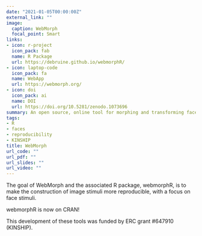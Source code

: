 ```yaml
---
date: "2021-01-05T00:00:00Z"
external_link: ""
image:
  caption: WebMorph
  focal_point: Smart
links:
- icon: r-project
  icon_pack: fab
  name: R Package
  url: https://debruine.github.io/webmorphR/
- icon: laptop-code
  icon_pack: fa
  name: WebApp
  url: https://webmorph.org/
- icon: doi
  icon_pack: ai
  name: DOI
  url: https://doi.org/10.5281/zenodo.1073696
summary: An open source, online tool for morphing and transforming faces.
tags:
- R
- faces
- reproducibility
- KINSHIP
title: WebMorph
url_code: ""
url_pdf: ""
url_slides: ""
url_video: ""
---
```


The goal of WebMorph and the associated R package, webmorphR, is to make the construction of image stimuli more reproducible, with a focus on face stimuli.

<p class="info">
webmorphR is now on CRAN!
</p>

This development of these tools was funded by ERC grant #647910 (KINSHIP).
